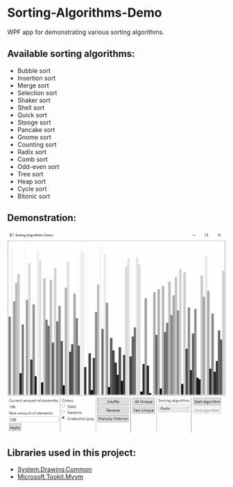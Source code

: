 # Sorting-Algorithms-Demo
WPF app for demonstrating various sorting algorithms.
## Available sorting algorithms:
* Bubble sort
* Insertion sort
* Merge sort
* Selection sort
* Shaker sort
* Shell sort
* Quick sort
* Stooge sort
* Pancake sort
* Gnome sort
* Counting sort
* Radix sort
* Comb sort
* Odd-even sort
* Tree sort
* Heap sort
* Cycle sort
* Bitonic sort
## Demonstration:
![demo](demo.gif)
## Libraries used in this project:
* [System.Drawing.Common](https://www.nuget.org/packages/System.Drawing.Common/)
* [Microsoft.Tookit.Mvvm](https://github.com/CommunityToolkit/WindowsCommunityToolkit)
